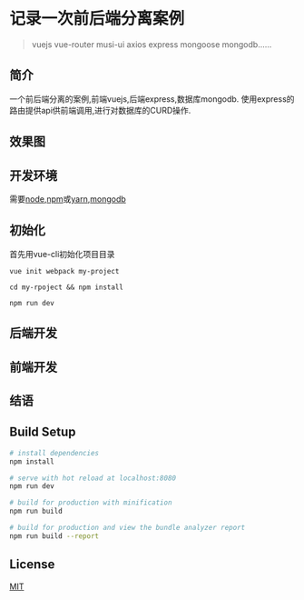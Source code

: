 # 记录一次前后端分离案例
> vuejs vue-router musi-ui axios express mongoose mongodb......
## 简介
一个前后端分离的案例,前端vuejs,后端express,数据库mongodb.
使用express的路由提供api供前端调用,进行对数据库的CURD操作.

## 效果图

## 开发环境
需要[node](https://nodejs.org/en/),[npm](https://www.npmjs.com/)或[yarn](https://yarnpkg.com/),[mongodb](https://www.mongodb.com/)

## 初始化
首先用vue-cli初始化项目目录
```
vue init webpack my-project

cd my-rpoject && npm install

npm run dev
```      

## 后端开发

## 前端开发

## 结语

## Build Setup

``` bash
# install dependencies
npm install

# serve with hot reload at localhost:8080
npm run dev

# build for production with minification
npm run build

# build for production and view the bundle analyzer report
npm run build --report
```
## License

[MIT](https://opensource.org/licenses/MIT)
